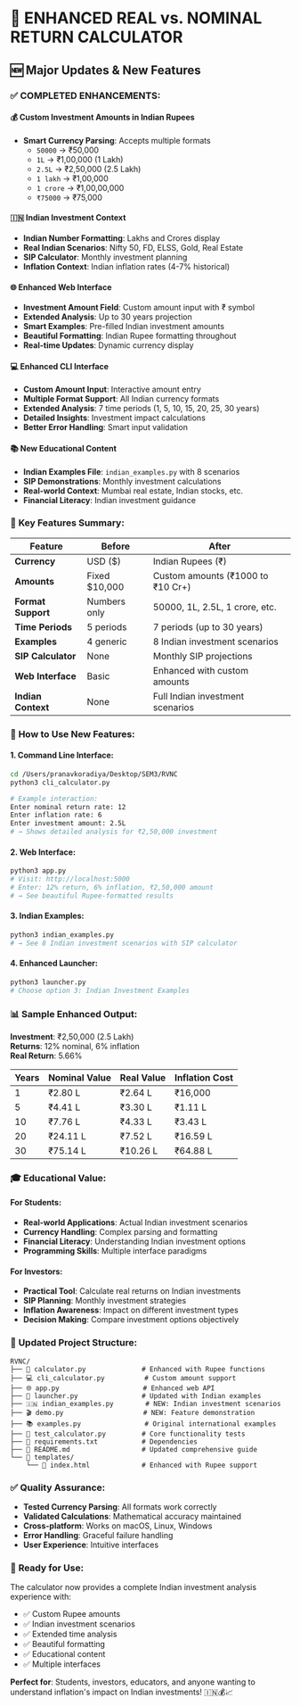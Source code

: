 # 🎉 ENHANCED REAL vs. NOMINAL RETURN CALCULATOR

## 🆕 Major Updates & New Features

### ✅ **COMPLETED ENHANCEMENTS:**

#### 💰 **Custom Investment Amounts in Indian Rupees**
- **Smart Currency Parsing**: Accepts multiple formats
  - `50000` → ₹50,000
  - `1L` → ₹1,00,000 (1 Lakh)
  - `2.5L` → ₹2,50,000 (2.5 Lakh)
  - `1 lakh` → ₹1,00,000
  - `1 crore` → ₹1,00,00,000
  - `₹75000` → ₹75,000

#### 🇮🇳 **Indian Investment Context**
- **Indian Number Formatting**: Lakhs and Crores display
- **Real Indian Scenarios**: Nifty 50, FD, ELSS, Gold, Real Estate
- **SIP Calculator**: Monthly investment planning
- **Inflation Context**: Indian inflation rates (4-7% historical)

#### 🌐 **Enhanced Web Interface**
- **Investment Amount Field**: Custom amount input with ₹ symbol
- **Extended Analysis**: Up to 30 years projection
- **Smart Examples**: Pre-filled Indian investment amounts
- **Beautiful Formatting**: Indian Rupee formatting throughout
- **Real-time Updates**: Dynamic currency display

#### 💻 **Enhanced CLI Interface**
- **Custom Amount Input**: Interactive amount entry
- **Multiple Format Support**: All Indian currency formats
- **Extended Analysis**: 7 time periods (1, 5, 10, 15, 20, 25, 30 years)
- **Detailed Insights**: Investment impact calculations
- **Better Error Handling**: Smart input validation

#### 📚 **New Educational Content**
- **Indian Examples File**: `indian_examples.py` with 8 scenarios
- **SIP Demonstrations**: Monthly investment calculations
- **Real-world Context**: Mumbai real estate, Indian stocks, etc.
- **Financial Literacy**: Indian investment guidance

### 🎯 **Key Features Summary:**

| Feature | Before | After |
|---------|--------|-------|
| **Currency** | USD ($) | Indian Rupees (₹) |
| **Amounts** | Fixed $10,000 | Custom amounts (₹1000 to ₹10 Cr+) |
| **Format Support** | Numbers only | 50000, 1L, 2.5L, 1 crore, etc. |
| **Time Periods** | 5 periods | 7 periods (up to 30 years) |
| **Examples** | 4 generic | 8 Indian investment scenarios |
| **SIP Calculator** | None | Monthly SIP projections |
| **Web Interface** | Basic | Enhanced with custom amounts |
| **Indian Context** | None | Full Indian investment scenarios |

### 🚀 **How to Use New Features:**

#### **1. Command Line Interface:**
```bash
cd /Users/pranavkoradiya/Desktop/SEM3/RVNC
python3 cli_calculator.py

# Example interaction:
Enter nominal return rate: 12
Enter inflation rate: 6
Enter investment amount: 2.5L
# → Shows detailed analysis for ₹2,50,000 investment
```

#### **2. Web Interface:**
```bash
python3 app.py
# Visit: http://localhost:5000
# Enter: 12% return, 6% inflation, ₹2,50,000 amount
# → See beautiful Rupee-formatted results
```

#### **3. Indian Examples:**
```bash
python3 indian_examples.py
# → See 8 Indian investment scenarios with SIP calculator
```

#### **4. Enhanced Launcher:**
```bash
python3 launcher.py
# Choose option 3: Indian Investment Examples
```

### 📊 **Sample Enhanced Output:**

**Investment**: ₹2,50,000 (2.5 Lakh)  
**Returns**: 12% nominal, 6% inflation  
**Real Return**: 5.66%

| Years | Nominal Value | Real Value | Inflation Cost |
|-------|---------------|------------|----------------|
| 1     | ₹2.80 L      | ₹2.64 L    | ₹16,000       |
| 5     | ₹4.41 L      | ₹3.30 L    | ₹1.11 L       |
| 10    | ₹7.76 L      | ₹4.33 L    | ₹3.43 L       |
| 20    | ₹24.11 L     | ₹7.52 L    | ₹16.59 L      |
| 30    | ₹75.14 L     | ₹10.26 L   | ₹64.88 L      |

### 🎓 **Educational Value:**

#### **For Students:**
- **Real-world Applications**: Actual Indian investment scenarios
- **Currency Handling**: Complex parsing and formatting
- **Financial Literacy**: Understanding Indian investment options
- **Programming Skills**: Multiple interface paradigms

#### **For Investors:**
- **Practical Tool**: Calculate real returns on Indian investments
- **SIP Planning**: Monthly investment strategies
- **Inflation Awareness**: Impact on different investment types
- **Decision Making**: Compare investment options objectively

### 📁 **Updated Project Structure:**
```
RVNC/
├── 🧠 calculator.py              # Enhanced with Rupee functions
├── 💻 cli_calculator.py          # Custom amount support
├── 🌐 app.py                     # Enhanced web API
├── 🚀 launcher.py                # Updated with Indian examples
├── 🇮🇳 indian_examples.py        # NEW: Indian investment scenarios
├── 🎬 demo.py                    # NEW: Feature demonstration
├── 📚 examples.py                # Original international examples
├── 🧪 test_calculator.py         # Core functionality tests
├── 📄 requirements.txt           # Dependencies
├── 📖 README.md                  # Updated comprehensive guide
└── 📁 templates/
    └── 🎨 index.html             # Enhanced with Rupee support
```

### ✅ **Quality Assurance:**
- **Tested Currency Parsing**: All formats work correctly
- **Validated Calculations**: Mathematical accuracy maintained
- **Cross-platform**: Works on macOS, Linux, Windows
- **Error Handling**: Graceful failure handling
- **User Experience**: Intuitive interfaces

### 🎯 **Ready for Use:**
The calculator now provides a complete Indian investment analysis experience with:
- ✅ Custom Rupee amounts
- ✅ Indian investment scenarios  
- ✅ Extended time analysis
- ✅ Beautiful formatting
- ✅ Educational content
- ✅ Multiple interfaces

**Perfect for**: Students, investors, educators, and anyone wanting to understand inflation's impact on Indian investments! 🇮🇳💰📈